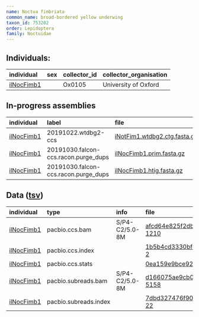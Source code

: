 ```yaml
---
name: Noctua fimbriata
common_name: broad-bordered yellow underwing
taxon_id: 753202
order: Lepidoptera
family: Noctuidae
---
```


## Individuals:

| individual | sex | collector_id | collector_organisation |
| :--------- | :-: | :----------- | :--------------------- |
| [ilNocFimb1](ilNocFimb1.md) |  | Ox0105 | University of Oxford |

## In-progress assemblies

| individual | label | file |
| :--------- | :---- | :--- |
| [ilNocFimb1](ilNocFimb1.md) | 20191022.wtdbg2-ccs | [iNotFim1.wtdbg2.ctg.fasta.gz](https://darwin.cog.sanger.ac.uk/insects/Noctua_fimbriata/ilNocFimb1/assemblies/working/20191022.wtdbg2-ccs/iNotFim1.wtdbg2.ctg.fasta.gz) |
| [ilNocFimb1](ilNocFimb1.md) | 20191030.falcon-ccs.racon.purge_dups | [ilNocFimb1.prim.fasta.gz](https://darwin.cog.sanger.ac.uk/insects/Noctua_fimbriata/ilNocFimb1/assemblies/working/20191030.falcon-ccs.racon.purge_dups/ilNocFimb1.prim.fasta.gz) |
| [ilNocFimb1](ilNocFimb1.md) | 20191030.falcon-ccs.racon.purge_dups | [ilNocFimb1.htig.fasta.gz](https://darwin.cog.sanger.ac.uk/insects/Noctua_fimbriata/ilNocFimb1/assemblies/working/20191030.falcon-ccs.racon.purge_dups/ilNocFimb1.htig.fasta.gz) |

## Data ([tsv](Noctua_fimbriata_data.tsv))

| individual | type | info | file |
| :--------- | :--- | :--- | :--- |
| [ilNocFimb1](ilNocFimb1.md) | pacbio.ccs.bam | S/P4-C2/5.0-8M | [afcd64e825f2dbc53a39b960e2c9c749-1210](https://darwin.cog.sanger.ac.uk/insects/Noctua_fimbriata/ilNocFimb1/genomic_data/pacbio/m64016_191018_132202.bc1016_BAK8B_OA--bc1016_BAK8B_OA.ccs.bam) |
| [ilNocFimb1](ilNocFimb1.md) | pacbio.ccs.index |  | [1b5b4cd3330bf988c66922e602aa850a-2](https://darwin.cog.sanger.ac.uk/insects/Noctua_fimbriata/ilNocFimb1/genomic_data/pacbio/m64016_191018_132202.bc1016_BAK8B_OA--bc1016_BAK8B_OA.ccs.bam.pbi) |
| [ilNocFimb1](ilNocFimb1.md) | pacbio.ccs.stats |  | [0ea159e9bce9209ccf34b18596ec4b51](https://darwin.cog.sanger.ac.uk/insects/Noctua_fimbriata/ilNocFimb1/genomic_data/pacbio/m64016_191018_132202.bc1016_BAK8B_OA--bc1016_BAK8B_OA.ccs.stats) |
| [ilNocFimb1](ilNocFimb1.md) | pacbio.subreads.bam | S/P4-C2/5.0-8M | [d166075ae9cb0d5d7fb22b5957dc1381-5158](https://darwin.cog.sanger.ac.uk/insects/Noctua_fimbriata/ilNocFimb1/genomic_data/pacbio/m64016_191018_132202.bc1016_BAK8B_OA--bc1016_BAK8B_OA.subreads.bam) |
| [ilNocFimb1](ilNocFimb1.md) | pacbio.subreads.index |  | [7dbd327476f904130b41f7f0d1d0a06c-22](https://darwin.cog.sanger.ac.uk/insects/Noctua_fimbriata/ilNocFimb1/genomic_data/pacbio/m64016_191018_132202.bc1016_BAK8B_OA--bc1016_BAK8B_OA.subreads.bam.pbi) |
